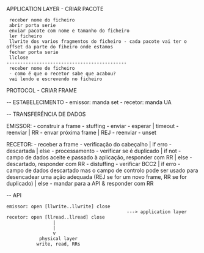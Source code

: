 
APPLICATION LAYER - CRIAR PACOTE

     receber nome do ficheiro
     abrir porta serie
     enviar pacote com nome e tamanho do ficheiro
     ler ficheiro  
     llwrite dos varios fragmentos do ficheiro - cada pacote vai ter o offset da parte do fiheiro onde estamos
     fechar porta serie
     llclose
    --------------------------------------------
     receber nome de ficheiro
     - como é que o recetor sabe que acabou?
     vai lendo e escrevendo no ficheiro

PROTOCOL - CRIAR FRAME

-- ESTABELECIMENTO
    - emissor: manda set
    - recetor: manda UA

-- TRANSFERÊNCIA DE DADOS

EMISSOR:
    - construir a frame
    - stuffing
    - enviar
    - esperar     | timeout - reenviar
                  | RR - envar próxima frame
                  | REJ - reenviar
    - unset

RECETOR:
    - receber a frame
    - verificação do cabeçalho | if erro - descartada
                               | else - processamento
    - verificar se é duplicado | if not - campo de dados aceite e passado à aplicação, responder com RR
                               | else - descartado, responder com RR
    - distuffing
    - verificar BCC2 | if erro - campo de dados descartado mas o campo de controlo pode ser usado para desencadear uma ação adequada (REJ se for um novo frame, RR se for duplicado)
                     | else - mandar para a API & responder com RR


-- API 
                                
    emissor: open [llwrite..llwrite] close
                                                ---> application layer
    recetor: open [llread..llread] close
                     |
                     |
                     v
                physical layer
               write, read, RRs

